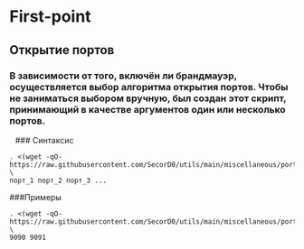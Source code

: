# First-point
## Открытие портов
### В зависимости от того, включён ли брандмауэр, осуществляется выбор алгоритма открытия портов. Чтобы не заниматься выбором вручную, был создан этот скрипт, принимающий в качестве аргументов один или несколько портов.

⠀### Синтаксис
```
. <(wget -qO- https://raw.githubusercontent.com/SecorD0/utils/main/miscellaneous/ports_opening.sh) \
порт_1 порт_2 порт_3 ...
```
###Примеры
```
. <(wget -qO- https://raw.githubusercontent.com/SecorD0/utils/main/miscellaneous/ports_opening.sh) \
9090 9091
```
